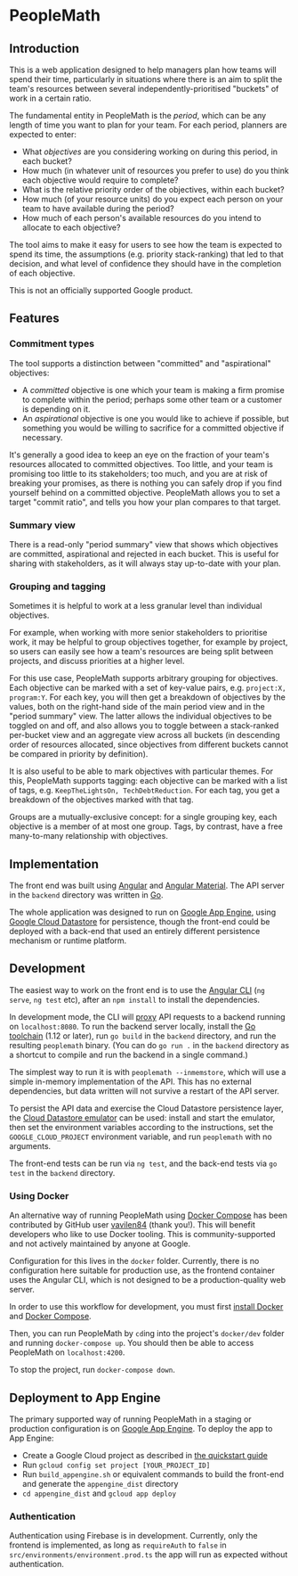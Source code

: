 # PeopleMath

## Introduction

This is a web application designed to help managers plan how teams will spend their time, particularly in situations where there is an aim to split the team's resources between several independently-prioritised "buckets" of work in a certain ratio.

The fundamental entity in PeopleMath is the *period*, which can be any length of time you want to plan for your team. For each period, planners are expected to enter:

* What *objectives* are you considering working on during this period, in each bucket?
* How much (in whatever unit of resources you prefer to use) do you think each objective would require to complete?
* What is the relative priority order of the objectives, within each bucket?
* How much (of your resource units) do you expect each person on your team to have available during the period?
* How much of each person's available resources do you intend to allocate to each objective?

The tool aims to make it easy for users to see how the team is expected to spend its time, the assumptions (e.g. priority stack-ranking) that led to that decision, and what level of confidence they should have in the completion of each objective.

This is not an officially supported Google product.

## Features

### Commitment types

The tool supports a distinction between "committed" and "aspirational" objectives:

* A *committed* objective is one which your team is making a firm promise to complete within the period; perhaps some other team or a customer is depending on it.
* An *aspirational* objective is one you would like to achieve if possible, but something you would be willing to sacrifice for a committed objective if necessary.

It's generally a good idea to keep an eye on the fraction of your team's resources allocated to committed objectives. Too little, and your team is promising too little to its stakeholders; too much, and you are at risk of breaking your promises, as there is nothing you can safely drop if you find yourself behind on a committed objective. PeopleMath allows you to set a target "commit ratio", and tells you how your plan compares to that target.

### Summary view

There is a read-only "period summary" view that shows which objectives are committed, aspirational and rejected in each bucket. This is useful for sharing with stakeholders, as it will always stay up-to-date with your plan.

### Grouping and tagging

Sometimes it is helpful to work at a less granular level than individual objectives.

For example, when working with more senior stakeholders to prioritise work, it may be helpful to group objectives together, for example by project, so users can easily see how a team's resources are being split between projects, and discuss priorities at a higher level.

For this use case, PeopleMath supports arbitrary grouping for objectives. Each objective can be marked with a set of key-value pairs, e.g. `project:X, program:Y`. For each key, you will then get a breakdown of objectives by the values, both on the right-hand side of the main period view and in the "period summary" view. The latter allows the individual objectives to be toggled on and off, and also allows you to toggle between a stack-ranked per-bucket view and an aggregate view across all buckets (in descending order of resources allocated, since objectives from different buckets cannot be compared in priority by definition).

It is also useful to be able to mark objectives with particular themes. For this, PeopleMath supports tagging: each objective can be marked with a list of tags, e.g. `KeepTheLightsOn, TechDebtReduction`. For each tag, you get a breakdown of the objectives marked with that tag.

Groups are a mutually-exclusive concept: for a single grouping key, each objective is a member of at most one group. Tags, by contrast, have a free many-to-many relationship with objectives.

## Implementation

The front end was built using [Angular](https://angular.io) and [Angular Material](https://material.angular.io). The API server in the `backend` directory was written in [Go](https://golang.org).

The whole application was designed to run on [Google App Engine](https://cloud.google.com/appengine/), using [Google Cloud Datastore](https://cloud.google.com/datastore/) for persistence, though the front-end could be deployed with a back-end that used an entirely different persistence mechanism or runtime platform.

## Development

The easiest way to work on the front end is to use the [Angular CLI](https://cli.angular.io/) (`ng serve`, `ng test` etc), after an `npm install` to install the dependencies.

In development mode, the CLI will [proxy](https://angular.io/guide/build#proxying-to-a-backend-server) API requests to a backend running on `localhost:8080`. To run the backend server locally, install the [Go toolchain](https://golang.org/dl/) (1.12 or later), run `go build` in the `backend` directory, and run the resulting `peoplemath` binary. (You can do `go run .` in the `backend` directory as a shortcut to compile and run the backend in a single command.)

The simplest way to run it is with `peoplemath --inmemstore`, which will use a simple in-memory implementation of the API. This has no external dependencies, but data written will not survive a restart of the API server.

To persist the API data and exercise the Cloud Datastore persistence layer, the [Cloud Datastore emulator](https://cloud.google.com/datastore/docs/tools/datastore-emulator) can be used: install and start the emulator, then set the environment variables according to the instructions, set the `GOOGLE_CLOUD_PROJECT` environment variable, and run `peoplemath` with no arguments.

The front-end tests can be run via `ng test`, and the back-end tests via `go test` in the `backend` directory.

### Using Docker

An alternative way of running PeopleMath using [Docker Compose](https://docs.docker.com/compose/) has been contributed by GitHub user [vavilen84](https://github.com/vavilen84) (thank you!). This will benefit developers who like to use Docker tooling. This is community-supported and not actively maintained by anyone at Google.

Configuration for this lives in the `docker` folder. Currently, there is no configuration here suitable for production use, as the frontend container uses the Angular CLI, which is not designed to be a production-quality web server.

In order to use this workflow for development, you must first [install Docker](https://docs.docker.com/get-docker/) and [Docker Compose](https://docs.docker.com/compose/install/).

Then, you can run PeopleMath by `cd`ing into the project's `docker/dev` folder and running `docker-compose up`. You should then be able to access PeopleMath on `localhost:4200`.

To stop the project, run `docker-compose down`.

## Deployment to App Engine

The primary supported way of running PeopleMath in a staging or production configuration is on [Google App Engine](https://cloud.google.com/appengine/). To deploy the app to App Engine:

* Create a Google Cloud project as described in [the quickstart guide](https://cloud.google.com/appengine/docs/standard/go/quickstart)
* Run `gcloud config set project [YOUR_PROJECT_ID]`
* Run `build_appengine.sh` or equivalent commands to build the front-end and generate the `appengine_dist` directory
* `cd appengine_dist` and `gcloud app deploy`

### Authentication

Authentication using Firebase is in development.
Currently, only the frontend is implemented, as long as
`requireAuth` to `false` in `src/environments/environment.prod.ts` the app will run as expected without authentication.
